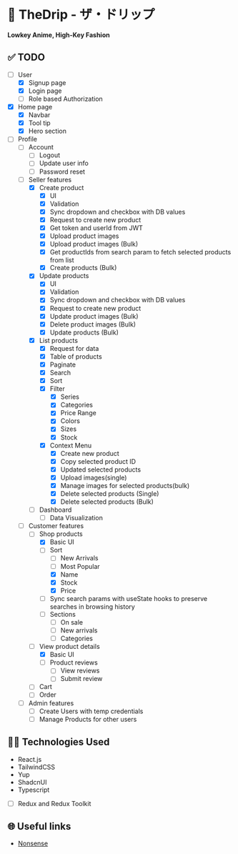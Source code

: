 # 🎩 TheDrip - ザ・ドリップ
**Lowkey Anime, High-Key Fashion**

## ✅ TODO
- [ ] User
    - [x] Signup page
    - [x] Login page
    - [ ] Role based Authorization
- [x] Home page
    - [x] Navbar
    - [x] Tool tip
    - [x] Hero section
- [ ] Profile
    - [ ] Account
        - [ ] Logout
        - [ ] Update user info
        - [ ] Password reset
    - [ ] Seller features
        - [x] Create product
            - [x] UI
            - [x] Validation
            - [x] Sync dropdown and checkbox with DB values
            - [x] Request to create new product
            - [x] Get token and userId from JWT
            - [x] Upload product images
            - [x] Upload product images (Bulk)
            - [x] Get productIds from search param to fetch selected products from list
            - [x] Create products (Bulk)
        - [x] Update products
            - [x] UI
            - [x] Validation
            - [x] Sync dropdown and checkbox with DB values
            - [x] Request to create new product
            - [x] Update product images (Bulk)
            - [x] Delete product images (Bulk)
            - [x] Update products (Bulk)
        - [x] List products
            - [x] Request for data
            - [x] Table of products
            - [x] Paginate
            - [x] Search
            - [x] Sort
            - [x] Filter
                - [x] Series
                - [x] Categories
                - [x] Price Range
                - [x] Colors
                - [x] Sizes
                - [x] Stock
            - [x] Context Menu
                - [x] Create new product
                - [x] Copy selected product ID
                - [x] Updated selected products
                - [x] Upload images(single)
                - [x] Manage images for selected products(bulk)
                - [x] Delete selected products (Single)
                - [x] Delete selected products (Bulk)
        - [ ] Dashboard
            - [ ] Data Visualization
    - [ ] Customer features
        - [ ] Shop products
            - [x] Basic UI
            - [ ] Sort
                - [ ] New Arrivals
                - [ ] Most Popular
                - [x] Name
                - [x] Stock
                - [x] Price
            - [ ] Sync search params with useState hooks to preserve searches in browsing history
            - [ ] Sections
                - [ ] On sale
                - [ ] New arrivals
                - [ ] Categories
        - [ ] View product details
            - [x] Basic UI
            - [ ] Product reviews
                - [ ] View reviews
                - [ ] Submit review
        - [ ] Cart
        - [ ] Order
    - [ ] Admin features
        - [ ] Create Users with temp credentials
        - [ ] Manage Products for other users

## 🧑‍💻 Technologies Used
- React.js
- TailwindCSS
- Yup
- ShadcnUI
- Typescript
- [ ] Redux and Redux Toolkit

## 🌐 Useful links
- [Nonsense](https://nonsense.jp/)


